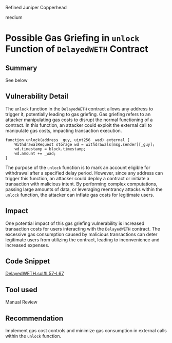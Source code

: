Refined Juniper Copperhead

medium

# Possible Gas Griefing in `unlock` Function of `DelayedWETH` Contract

## Summary
See below
## Vulnerability Detail
The `unlock` function in the `DelayedWETH` contract allows any address to trigger it, potentially leading to gas griefing. Gas griefing refers to an attacker manipulating gas costs to disrupt the normal functioning of a contract. In this function, an attacker could exploit the external call to manipulate gas costs, impacting transaction execution.
```solidity
function unlock(address _guy, uint256 _wad) external {
    WithdrawalRequest storage wd = withdrawals[msg.sender][_guy];
    wd.timestamp = block.timestamp;
    wd.amount += _wad;
}

```
The purpose of the `unlock` function is to mark an account eligible for withdrawal after a specified delay period. However, since any address can trigger this function, an attacker could deploy a contract or initiate a transaction with malicious intent. By performing complex computations, passing large amounts of data, or leveraging reentrancy attacks within the `unlock` function, the attacker can inflate gas costs for legitimate users.


## Impact
One potential impact of this gas griefing vulnerability is increased transaction costs for users interacting with the `DelayedWETH` contract. The excessive gas consumption caused by malicious transactions can deter legitimate users from utilizing the contract, leading to inconvenience and increased expenses.

## Code Snippet
[DelayedWETH.sol#L57-L67](https://github.com/sherlock-audit/2024-02-optimism-2024/blob/main/optimism/packages/contracts-bedrock/src/dispute/weth/DelayedWETH.sol#L57-L67)
## Tool used

Manual Review

## Recommendation
Implement gas cost controls and minimize gas consumption in external calls within the `unlock` function.